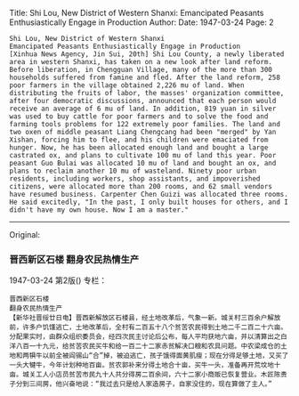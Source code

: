 Title: Shi Lou, New District of Western Shanxi: Emancipated Peasants Enthusiastically Engage in Production
Author:
Date: 1947-03-24
Page: 2

    Shi Lou, New District of Western Shanxi
    Emancipated Peasants Enthusiastically Engage in Production
    [Xinhua News Agency, Jin Sui, 20th] Shi Lou County, a newly liberated area in western Shanxi, has taken on a new look after land reform. Before liberation, in Chengguan Village, many of the more than 300 households suffered from famine and fled. After the land reform, 258 poor farmers in the village obtained 2,226 mu of land. When distributing the fruits of labor, the masses' organization committee, after four democratic discussions, announced that each person would receive an average of 6 mu of land. In addition, 819 yuan in silver was used to buy cattle for poor farmers and to solve the food and farming tools problems for 122 extremely poor families. The land and two oxen of middle peasant Liang Chengcang had been "merged" by Yan Xishan, forcing him to flee, and his children were emaciated from hunger. Now, he has been allocated enough land and bought a large castrated ox, and plans to cultivate 100 mu of land this year. Poor peasant Guo Bulai was allocated 10 mu of land and bought an ox, and plans to reclaim another 10 mu of wasteland. Ninety poor urban residents, including workers, shop assistants, and impoverished citizens, were allocated more than 200 rooms, and 62 small vendors have resumed business. Carpenter Chen Guizi was allocated three rooms. He said excitedly, "In the past, I only built houses for others, and I didn't have my own house. Now I am a master."



<hr /> 

Original: 


### 晋西新区石楼  翻身农民热情生产

1947-03-24
第2版()
专栏：

    晋西新区石楼
    翻身农民热情生产
    【新华社晋绥廿日电】晋西新解放区石楼县，经土地改革后，气象一新。城关村三百余户解放前，许多户饥馑逃亡，土地改革后，全村有二百五十八个贫苦农民得到土地二千二百二十六亩。分配果实时，由群众组织委员会，经四次民主讨论后公布，每人平均获地六亩，并以清算出之白洋八百一十九元，给贫苦农民买牛和给一百二十二家赤贫解决口粮和农具问题。中农梁成仓的土地和两犋牛以前全被阎锡山“合”掉，被迫逃亡，孩子饿得面黄肌瘦；现在分得足够土地，又买了一头大犍牛，今年计划种地百亩。贫农郭补来分得土地合十亩，买牛一头，准备再开荒坟地十亩。城关工人小店员贫苦市民九十人共分得房二百余间，六十二家小商贩已恢复营业。木匠陈贵子分到三间房，他兴奋地说：“我过去只是给人家造房子，自家没住的，现在算做了主人。”
